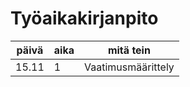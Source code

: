 # Työaikakirjanpito

|päivä   |aika   |mitä tein   | 
|------- |------  |----	|
|15.11   |1   	  | Vaatimusmäärittely   		 |  
